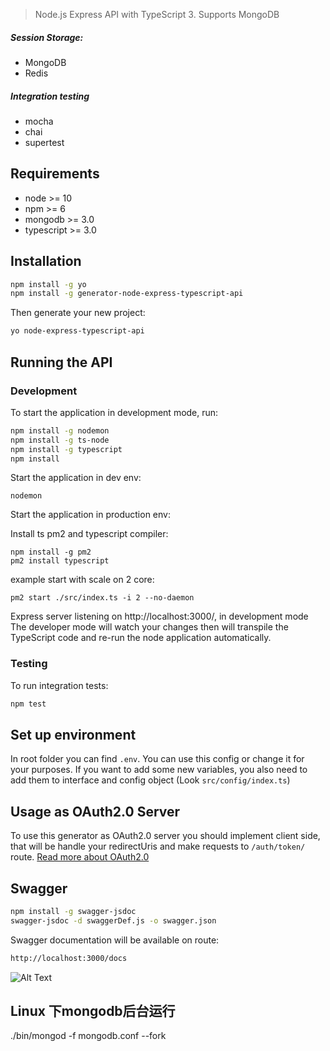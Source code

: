 > Node.js Express API with TypeScript 3. Supports MongoDB
##### Session Storage:
- MongoDB
- Redis
##### Integration testing
- mocha
- chai
- supertest

## Requirements

- node >= 10
- npm >= 6
- mongodb >= 3.0
- typescript >= 3.0

## Installation
```bash
npm install -g yo
npm install -g generator-node-express-typescript-api
```

Then generate your new project:
```bash
yo node-express-typescript-api
```

## Running the API
### Development
To start the application in development mode, run:

```bash
npm install -g nodemon
npm install -g ts-node
npm install -g typescript
npm install
```
Start the application in dev env:
```
nodemon
```
Start the application in production env:

Install ts pm2 and typescript compiler:
```
npm install -g pm2
pm2 install typescript
```

example start with scale on 2 core:
```
pm2 start ./src/index.ts -i 2 --no-daemon
```

Express server listening on http://localhost:3000/, in development mode
The developer mode will watch your changes then will transpile the TypeScript code and re-run the node application automatically.

### Testing
To run integration tests: 
```bash
npm test
```

## Set up environment
In root folder you can find `.env`. You can use this config or change it for your purposes.
If you want to add some new variables, you also need to add them to interface and config object (Look `src/config/index.ts`)

## Usage as OAuth2.0 Server
To use this generator as OAuth2.0 server you should implement client side, that will be handle your redirectUris and make requests to `/auth/token/` route. [Read more about OAuth2.0](https://alexbilbie.com/guide-to-oauth-2-grants/)

## Swagger
```bash
npm install -g swagger-jsdoc
swagger-jsdoc -d swaggerDef.js -o swagger.json
```
Swagger documentation will be available on route: 
```bash
http://localhost:3000/docs
```
![Alt Text](https://i.ibb.co/b6SdyQV/gif1.gif)

## Linux 下mongodb后台运行
./bin/mongod -f mongodb.conf --fork